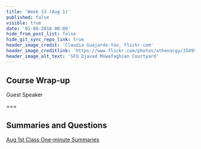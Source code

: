 ```yaml
---
title: 'Week 13 (Aug 1)'
published: false
visible: true
date: '01-08-2018 00:00'
hide_from_post_list: false
hide_git_sync_repo_link: true
header_image_credit: 'Claudia Guajardo-Yeo, Flickr.com'
header_image_creditlink: 'https://www.flickr.com/photos/athenacgy/35899263465/'
header_image_alt_text: 'SFU Djavad Mowafaghian Courtyard'
---
```


## Course Wrap-up
Guest Speaker  

===

## Summaries and Questions  
[Aug 1st Class One-minute Summaries](https://sso.canvaslms.com/courses/1413912/assignments/9519527)

